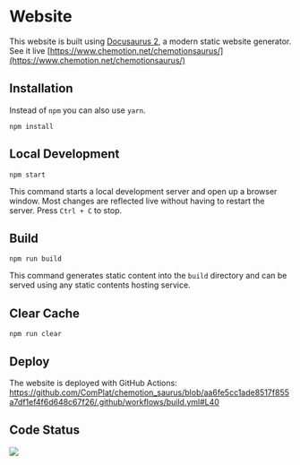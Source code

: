 # Website
This website is built using [Docusaurus 2](https://v2.docusaurus.io/), a modern static website generator.  
See it live [https://www.chemotion.net/chemotionsaurus/](https://www.chemotion.net/chemotionsaurus/)

## Installation
Instead of ```npm``` you can also use ```yarn```.

```console
npm install
```

## Local Development

```console
npm start
```

This command starts a local development server and open up a browser window. Most changes are reflected live without having to restart the server. Press ```Ctrl + C``` to stop.

## Build

```console
npm run build
```

This command generates static content into the `build` directory and can be served using any static contents hosting service.

## Clear Cache
```console
npm run clear
```

## Deploy
The website is deployed with GitHub Actions: https://github.com/ComPlat/chemotion_saurus/blob/aa6fe5cc1ade8517f855a7df1ef4f6d648c67f26/.github/workflows/build.yml#L40

## Code Status
![](https://github.com/ComPlat/chemotion_saurus/actions/workflows/build.yml/badge.svg)
